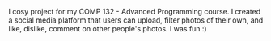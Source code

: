 I cosy project for my COMP 132 - Advanced Programming course. I created a social media platform that users can upload, filter photos of their own,
and like, dislike, comment on other people's photos. I was fun :)
